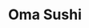 ---
layout: place
title: "Oma Sushi"
permalink: /california/san-francisco/oma-sushi.html
stateAbbr: CA
stateName: California
cityName: San Francisco
seo:
  name: "Oma Sushi"
  type: Restaurant
  links: null
description: "Looking for sushi in San Francisco, California? Check out Oma Sushi for a delightful Japanese dining experience. Enjoy a variety of sushi and other dishes in..."
place_id: ChIJPSa0sI-AhYARmg6ic389cNI
photos:
  - name: >-
      places/ChIJPSa0sI-AhYARmg6ic389cNI/photos/AeeoHcI06KWKoU2q7LEaOWPkHrh-emQ28r90nuWCCRyvhztoDCYXsXAi7a_dmSclkzRoFa1ZwE-7ruj2rDK6vspna5LV4TOqb7X1fJCdPXmzfGQ7yfzCaUOLd4GsQjPslnSrqHkgXqsntdvf1-dIs5KBhLvzTx8WxP5K5a4OtSE5gpxzf6JJOobtcCDGV-R8PjfeF0Uqsd_aBl_JV_38B8aDo2Dn_Zp2wQobhBQtx_Y0K6Bd-mhItcOo1G63VEBL6WrFFPtOn7cTKXd9FIR3bpFQNxOQnrUcQqJesb9uP4PFSwgPHA
    widthPx: 1800
    heightPx: 1200
    authorAttributions:
      - displayName: Oma Sushi
        uri: https://maps.google.com/maps/contrib/100227298748347570462
        photoUri: >-
          https://lh3.googleusercontent.com/a-/ALV-UjW_JfTcodqTyfJDJ4xe7tQw17aq8IOkw9wfz28gbYx0WefnSzc=s100-p-k-no-mo
    flagContentUri: >-
      https://www.google.com/local/imagery/report/?cb_client=maps_api_places.places_api&image_key=!1e10!2sAF1QipPDGPQRjDtqjWAH9k-PlfG1ZqrJ-zYC-I4NVzFg&hl=en-US
    googleMapsUri: >-
      https://www.google.com/maps/place//data=!3m4!1e2!3m2!1sAF1QipPDGPQRjDtqjWAH9k-PlfG1ZqrJ-zYC-I4NVzFg!2e10!4m2!3m1!1s0x8085808fb0b4263d:0xd2703d7f73a20e9a
  - name: >-
      places/ChIJPSa0sI-AhYARmg6ic389cNI/photos/AeeoHcKVLk6i5sysRSVdSrYH3HZI8IPltPr0xUCbIig2zlf8wcfw6vpVbTwNXbrJ13e5mJWo9CkgTMvDw_ZDqNfKbj4VJTMgKAXlyR2xLcebIKb02J6GBfkO6rha52iwrvc_EnXmguPg0sI_9u4JfWwgUzQg38TXfm_6ulCEhvmXvJqwE7BoFHIQkhydGSy_bKql1NyvW0Oi5HthqeHcbOyzf_PbnOqfSuGPkO0yM3RhgcJ-TXTmA0fnYkWYLqxiupiyZOHTdqquomLRx9g-7mmq2n7VDb5zHPlqWQZ_VJyvpTmWMQ
    widthPx: 1240
    heightPx: 700
    authorAttributions:
      - displayName: Oma Sushi
        uri: https://maps.google.com/maps/contrib/100227298748347570462
        photoUri: >-
          https://lh3.googleusercontent.com/a-/ALV-UjW_JfTcodqTyfJDJ4xe7tQw17aq8IOkw9wfz28gbYx0WefnSzc=s100-p-k-no-mo
    flagContentUri: >-
      https://www.google.com/local/imagery/report/?cb_client=maps_api_places.places_api&image_key=!1e10!2sAF1QipNgfc_bJpQiUuwz76jJ4HGTubkPkLs91EUNhf-j&hl=en-US
    googleMapsUri: >-
      https://www.google.com/maps/place//data=!3m4!1e2!3m2!1sAF1QipNgfc_bJpQiUuwz76jJ4HGTubkPkLs91EUNhf-j!2e10!4m2!3m1!1s0x8085808fb0b4263d:0xd2703d7f73a20e9a
  - name: >-
      places/ChIJPSa0sI-AhYARmg6ic389cNI/photos/AeeoHcLCtS6F-8ShyvMET_Y1DAFisNUYOiaQLzIjDjKuAiUuKbG4Jw1gLgwB7I23FRfjcb7o1H2m13-8zuhGwQ0_iGAIbwJV52meMTxZvqzHZuD66t_9HknHoHo5Ytsfo404lnMW3EXKmGs9CP-2k0EUYxlqf-ZnTAwgNc5ewQCRlolav5D_FO4Bo5kwcu6w6ZVYs2OBNMhVtyAY7-K2Mb8wX-1Bc4siY-XNV6S6updD2oub56adrsNxwMIRBN2LPUIU-hClMFOGXwENZ_yeqbCciTrysSclS1mpny_UVk3qMHtnu1Zf7BHi86jBCbSdaSXf3jk899l7Q_AiOTw4fp0nsUS43d_Li29nc3119QzVaKPvOmRQsnUQd4u3sDtLGXBdx8cYfNhmlWKXJx1FVLiWrvOlOCg_s8d3rzOFDfcs6LhjjHq3
    widthPx: 4800
    heightPx: 3600
    authorAttributions:
      - displayName: Per Edeholt
        uri: https://maps.google.com/maps/contrib/114746600446883890744
        photoUri: >-
          https://lh3.googleusercontent.com/a/ACg8ocLX6sAypS6PKpS6BSx-KMJfs5C9Qj_eEXLyvQ-CdwcTwxo22w=s100-p-k-no-mo
    flagContentUri: >-
      https://www.google.com/local/imagery/report/?cb_client=maps_api_places.places_api&image_key=!1e10!2sCIHM0ogKEICAgICrnMKB8gE&hl=en-US
    googleMapsUri: >-
      https://www.google.com/maps/place//data=!3m4!1e2!3m2!1sCIHM0ogKEICAgICrnMKB8gE!2e10!4m2!3m1!1s0x8085808fb0b4263d:0xd2703d7f73a20e9a
  - name: >-
      places/ChIJPSa0sI-AhYARmg6ic389cNI/photos/AeeoHcI14aF403I36q4_7WaNHyMJcDKu-xqbW6xWH43ONWkhydFbV2iBT2Pdx0GBszj6_hbHhnIWo_mjtxjR_MsFzBwJOuwgv87mv7QSz3CJpltay6nrl1vIxlo4_wpuq0dFJ2VHngquU9Z7E3cZJhH0LRyV7qBs_bu7Hm8KYyS68F9lS-D6yNy7ghFZwVOW4GyEXnOmuarwBYPwrDP9jRccmdwDIPRgOVQadv1pfTa2FXh3LiFwyrCifB1B9VynZkU5_7REd_i5QWWJX0Y2lffQ2kGvQhJEdTzsrUpNWT9Tg4m_7A74JWu2O15hvGh1OP_UL_AnkWhfip3cJvhtSw1JhhpHSca4MI72dU-3rfpf4rLPGpD6RsSZoCtiLhKxc__p7-z1Ue7GaNFEqEjJLG3HJXhCdJDyE4lf7pS_6TKjdTW7wQ
    widthPx: 1920
    heightPx: 1440
    authorAttributions:
      - displayName: Maksym Kolodiznyi
        uri: https://maps.google.com/maps/contrib/106461473439928482146
        photoUri: >-
          https://lh3.googleusercontent.com/a-/ALV-UjWqoqIrl5Y-5a2PPstk1_hCu-OW1Fa8nwK-7_3j5J0YURVoBnulQw=s100-p-k-no-mo
    flagContentUri: >-
      https://www.google.com/local/imagery/report/?cb_client=maps_api_places.places_api&image_key=!1e10!2sCIHM0ogKEICAgIC3oqLlPQ&hl=en-US
    googleMapsUri: >-
      https://www.google.com/maps/place//data=!3m4!1e2!3m2!1sCIHM0ogKEICAgIC3oqLlPQ!2e10!4m2!3m1!1s0x8085808fb0b4263d:0xd2703d7f73a20e9a
  - name: >-
      places/ChIJPSa0sI-AhYARmg6ic389cNI/photos/AeeoHcIlvEXdgs19dAo8jACxpwyqhYreWxumvbdACEE2Z-A1-RWU8Q0brZoMwTvFYromAIvAuh0DuPDkT7lbW63CuASEMOXDtO0PxmFScSW--sn462-3X2rDvTA5c5jcH4eA4IsVE4EXL2AyhfBGP2MhfY33jlTvMrC3cRBnSxclPJsN0coD5mKqNG9c8hF693qbXRBtmnwi-Y4OYMZtV0RgFrxfFWfkRcHCwfM28t_JwGthDqfUA-tVHL5TmbgSCeMC06_62uORvmdoh0Mmlkyr5OkQeRSvyn3pJmIuAkVgzCj6uOTdyv9hKNNVO08NtjneKE23P1XHkbSG_zYQgrL14Q1QRdnB8lW2P6eEAbNemUcSaQrNj_MO33YetuO9tyLk_VXwORpIK_JoVtFi5zBloKR5SxSZxqOYNbvJZ2fnQsLvFcZ6
    widthPx: 3024
    heightPx: 4032
    authorAttributions:
      - displayName: Kim
        uri: https://maps.google.com/maps/contrib/103100373618904984367
        photoUri: >-
          https://lh3.googleusercontent.com/a-/ALV-UjWjvQrdl6SV3DJ_7adBO3igGJ3MSp0nO3vCMp9v3D-QTIjgxp-I=s100-p-k-no-mo
    flagContentUri: >-
      https://www.google.com/local/imagery/report/?cb_client=maps_api_places.places_api&image_key=!1e10!2sCIHM0ogKEICAgICnnYvekwE&hl=en-US
    googleMapsUri: >-
      https://www.google.com/maps/place//data=!3m4!1e2!3m2!1sCIHM0ogKEICAgICnnYvekwE!2e10!4m2!3m1!1s0x8085808fb0b4263d:0xd2703d7f73a20e9a
  - name: >-
      places/ChIJPSa0sI-AhYARmg6ic389cNI/photos/AeeoHcKmGqjVWcHOteSbatUUC98z1F5inbQBa1G_wNmyOh5EosCxTyzLDEdFqeEeepeBl7FwAmEfgtlhSNy1q8LOPgr9AE0iqdNonLYrxjbVLaF7IG5EwLFbaoUWaF8RvaMUmF0dLjfjkhnuZNhh9cPPz1xuds6rlcRgkHskt6Or6TyUGXLGhiFZhS3o15nLWltY_Hf2r6raOl-cijf3ZoV4jCDLgMIFzaR-EoJwwbLVxbOf7zBkVyMKXRAcXeJoCHb21O2phkdnU50CtW61gNAEtbXYKNHr5Gk4CCvJs9XkYtqdsBtC6-GRTEoqnHWk1A3y3_WzZn5LXJ57BN-7unUUk3emc5zYkWqCFlbz1TyE2PNTHR2sWGDLtmfButBaolW-Ko0V3-mudMOQmBzFvTAXKSrUYBB7Esn9vCE7SFEXgHQVyNcC
    widthPx: 3024
    heightPx: 4032
    authorAttributions:
      - displayName: Roby Lee
        uri: https://maps.google.com/maps/contrib/100945298035631028309
        photoUri: >-
          https://lh3.googleusercontent.com/a-/ALV-UjVvNkCt4aCo6AuRP2e8NxqCt7_o3eziT7-oZAg8hw5TXqvuh72b=s100-p-k-no-mo
    flagContentUri: >-
      https://www.google.com/local/imagery/report/?cb_client=maps_api_places.places_api&image_key=!1e10!2sCIHM0ogKEICAgIC5wq_4jwE&hl=en-US
    googleMapsUri: >-
      https://www.google.com/maps/place//data=!3m4!1e2!3m2!1sCIHM0ogKEICAgIC5wq_4jwE!2e10!4m2!3m1!1s0x8085808fb0b4263d:0xd2703d7f73a20e9a
  - name: >-
      places/ChIJPSa0sI-AhYARmg6ic389cNI/photos/AeeoHcKLtls9uGBSWMBWFkbqoEuldL8c0xU9l1kFtFu8JrpvOU0dMiBUCkRdWwS5JBDAVwU2djn-RgQS19XRRsEm3DxNOONdA3H0zJG6Q5YfZIyfmA9EhCGfWdtUdrw7IT2uChNEy6X1enO7CFM9yxVDUkjVHQxcFeSwm5RtwugOmpFcxChiqyv0NWdFZ4Taq9C_VdEteA_G6zezzsfVEEDkGi5wRBb8Qh9I9Q2t6UmXfl8wkAf9KIzeC3Q2YvUoKeF4tjoL0Wz_N7iPbatKPIXuSRxa7RVCacnZZ6Ycfqe36g2UDlvCEJUT-5K8BM-mSu6v8PAGkEF08KoXWEf-pBowT4RNtf82ofKNESkVhwHZWz2PicKkwGcILBV2I4FGQyhJCZRY5aWO5u5xdS7DffkWVZHE50DIrTduBMVwrVpw97rJxtI
    widthPx: 3024
    heightPx: 4032
    authorAttributions:
      - displayName: Blues Lee
        uri: https://maps.google.com/maps/contrib/111901602439500410965
        photoUri: >-
          https://lh3.googleusercontent.com/a-/ALV-UjW_umPyBHGQHpfvTohH8ZpKnOEckfZcPxJ9Q7_zqtuwni_c-K55eg=s100-p-k-no-mo
    flagContentUri: >-
      https://www.google.com/local/imagery/report/?cb_client=maps_api_places.places_api&image_key=!1e10!2sCIHM0ogKEICAgIDB79j8uAE&hl=en-US
    googleMapsUri: >-
      https://www.google.com/maps/place//data=!3m4!1e2!3m2!1sCIHM0ogKEICAgIDB79j8uAE!2e10!4m2!3m1!1s0x8085808fb0b4263d:0xd2703d7f73a20e9a
  - name: >-
      places/ChIJPSa0sI-AhYARmg6ic389cNI/photos/AeeoHcIETEq_twyCYytGZzdtf2cMDDIwhD2uXKB5BNIcVSVuLw0ArOPN1F1R-pzAUAJOg7rOFZcVTjIR9Fi8DSmu7R6iz5NfLD007R90T3PsDtegTYr6b3vEaGwBnxlEBFVXjCYrURbIh4uTnbYMtc0BnNCU3ev4Hlta4oTpGZRILhKBGiTlwSnM5x3wjMijj6XRhCsqpoi6un8Qug1kflYnj_Hl4CR_b6jOGs0nApbunAd8M85L7-d2hsQEx2njsNYqnYygaKYN4k-l8KtEQzxK2t-8jhZA6iIbPiZoO7gNuCbleCS5i0hsDDBil9ohhdlzdW6yFKsKS2hlxpzUtNzKPXR4NRq-TUdGCCjx56mqWpjE4M2THRK0srQYEwTfEY9CYRBx8bRxBe47ChhhHpJp8qbrynAtyfK4ovRJ4GaR6jGZyn8
    widthPx: 4032
    heightPx: 3024
    authorAttributions:
      - displayName: Shaunte Caraballo
        uri: https://maps.google.com/maps/contrib/101952863948335302768
        photoUri: >-
          https://lh3.googleusercontent.com/a-/ALV-UjWxoIpzDs9ubl8zqVHEx-lYpzULANm4bQ9UH2R64Zl-6sT2_2ae=s100-p-k-no-mo
    flagContentUri: >-
      https://www.google.com/local/imagery/report/?cb_client=maps_api_places.places_api&image_key=!1e10!2sCIHM0ogKEICAgMDgurLOwgE&hl=en-US
    googleMapsUri: >-
      https://www.google.com/maps/place//data=!3m4!1e2!3m2!1sCIHM0ogKEICAgMDgurLOwgE!2e10!4m2!3m1!1s0x8085808fb0b4263d:0xd2703d7f73a20e9a
  - name: >-
      places/ChIJPSa0sI-AhYARmg6ic389cNI/photos/AeeoHcIa8UHX6wZSSCIBlIWquHzLfctam2J9HuMjT_zlvOdFm5QC_jNZp-9lGTLd6CgftH9hL6niEAGYvhr0M1e3cWy8kU5Cj6SihES-vqkZzqymK8t__zc8bUj1Eu_6Gg-RHVPTMEnanMgKjhHdG7wC1a7cvqZfXM3iJR8Q7qU72IrPzxIqFn-v9a3PG21rAJMJYFMP51phXLsklyKamGADZc4jkAi1TTmT1fs1VuAmSGCUz6JAWpL9YJQjBZG8xurworskFascxeHTIgN3WaYO4xzDwvnVzGtveH7oPbRxAkXIKLy3AZep2aX3GxPLqU_C1NUXHsM8NbGOUu5ONv9t4DqYLWs6A4DH4ma--fkSXjyPPNNW_rs6P8topmSwmnylJnIIekakK3SC-TVFe3dg_XowncfdNkXGCcpAohdNGAk
    widthPx: 3654
    heightPx: 2847
    authorAttributions:
      - displayName: Happy Face
        uri: https://maps.google.com/maps/contrib/107756087496539887937
        photoUri: >-
          https://lh3.googleusercontent.com/a-/ALV-UjXdlPEFcglTWvUQuAX-S3YNLI7jAN7imQQhqZYtct76kggfktN2=s100-p-k-no-mo
    flagContentUri: >-
      https://www.google.com/local/imagery/report/?cb_client=maps_api_places.places_api&image_key=!1e10!2sCIHM0ogKEICAgIC1oaPtVQ&hl=en-US
    googleMapsUri: >-
      https://www.google.com/maps/place//data=!3m4!1e2!3m2!1sCIHM0ogKEICAgIC1oaPtVQ!2e10!4m2!3m1!1s0x8085808fb0b4263d:0xd2703d7f73a20e9a
  - name: >-
      places/ChIJPSa0sI-AhYARmg6ic389cNI/photos/AeeoHcJ_8mn0rR9QINYXhDJgVuj6feGUNKcAYoG5ku-BqzaOxYAa-e0GMTCvu_JkEPOxB39326rFA8_VAJgBVJhq5JuW-zMYxA3JVoAMPkSo3xyHiydSskukhZ0_aAyE4A_jQS7L7ZtmRCJC0lcsqXBx27VSxFZ6PaxL6hYKzdWlrLLbRXpPlpJ6sLSEtYvpGcRp2ZR9Ott75Scq4b_661X8WPKiijGkrpimsPxV1R84O7qvRB6z7UsKaIiOE8t-70Qb0Pcf5kiEe_dOaAsIR58fXbgCBObcqJWgfYeEZ6bdiBgN1UfcUcTNSBFHCSp7ohquZd9bSgPdlaAEBoHS0WU9jE0RbdXob096rtRvq2KmiIrqvgZtfI2VdC_SWMlCPBGoyxdAz1u_ZJQQ9E2EpHM5cajtiGXzJYt39VF-eQhmV1c_x1M
    widthPx: 4032
    heightPx: 3024
    authorAttributions:
      - displayName: Blues Lee
        uri: https://maps.google.com/maps/contrib/111901602439500410965
        photoUri: >-
          https://lh3.googleusercontent.com/a-/ALV-UjW_umPyBHGQHpfvTohH8ZpKnOEckfZcPxJ9Q7_zqtuwni_c-K55eg=s100-p-k-no-mo
    flagContentUri: >-
      https://www.google.com/local/imagery/report/?cb_client=maps_api_places.places_api&image_key=!1e10!2sCIHM0ogKEICAgIChgI78tQE&hl=en-US
    googleMapsUri: >-
      https://www.google.com/maps/place//data=!3m4!1e2!3m2!1sCIHM0ogKEICAgIChgI78tQE!2e10!4m2!3m1!1s0x8085808fb0b4263d:0xd2703d7f73a20e9a
address: 330 O'Farrell St, San Francisco, CA 94102, USA
street: 330 O'Farrell St
city: San Francisco
state: CA
zip: '94102'
country: USA
neighborhood: Tenderloin
latitude: '37.786252'
longitude: '-122.410300'
accessibility_options:
  wheelchairAccessibleEntrance: true
  wheelchairAccessibleRestroom: true
  wheelchairAccessibleSeating: true
business_status: OPERATIONAL
name: Oma Sushi
google_maps_links:
  directionsUri: >-
    https://www.google.com/maps/dir//''/data=!4m7!4m6!1m1!4e2!1m2!1m1!1s0x8085808fb0b4263d:0xd2703d7f73a20e9a!3e0
  placeUri: https://maps.google.com/?cid=15163687562966601370
  writeAReviewUri: >-
    https://www.google.com/maps/place//data=!4m3!3m2!1s0x8085808fb0b4263d:0xd2703d7f73a20e9a!12e1
  reviewsUri: >-
    https://www.google.com/maps/place//data=!4m4!3m3!1s0x8085808fb0b4263d:0xd2703d7f73a20e9a!9m1!1b1
  photosUri: >-
    https://www.google.com/maps/place//data=!4m3!3m2!1s0x8085808fb0b4263d:0xd2703d7f73a20e9a!10e5
primary_type: Japanese Restaurant
opening_hours:
  regular: null
  current: null
secondary_opening_hours:
  regular:
    weekdayDescriptions: null
    type: null
  current:
    weekdayDescriptions: null
    type: null
phone: null
price_level: null
price_range: null
rating: null
rating_count: 0
website: null
reviews: null
parking_options: null
payment_options: null
allow_dogs: null
curbside_pickup: null
delivery: null
dine_in: null
good_for_children: null
good_for_groups: null
good_for_sports: null
live_music: null
menu_for_children: null
outdoor_seating: null
reservable: null
restroom: null
serves_beer: null
serves_breakfast: null
serves_brunch: null
serves_cocktails: null
serves_coffee: null
serves_dinner: null
serves_dessert: null
serves_lunch: null
serves_vegetarian_food: null
serves_wine: null
takeout: null
summary: null

---